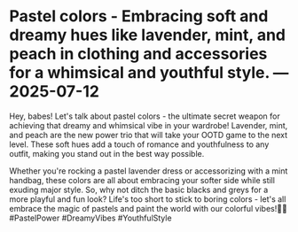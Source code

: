 # Pastel colors - Embracing soft and dreamy hues like lavender, mint, and peach in clothing and accessories for a whimsical and youthful style. — 2025-07-12

Hey, babes! Let's talk about pastel colors - the ultimate secret weapon for achieving that dreamy and whimsical vibe in your wardrobe! Lavender, mint, and peach are the new power trio that will take your OOTD game to the next level. These soft hues add a touch of romance and youthfulness to any outfit, making you stand out in the best way possible. 

Whether you're rocking a pastel lavender dress or accessorizing with a mint handbag, these colors are all about embracing your softer side while still exuding major style. So, why not ditch the basic blacks and greys for a more playful and fun look? Life's too short to stick to boring colors - let's all embrace the magic of pastels and paint the world with our colorful vibes!💖🌈 #PastelPower #DreamyVibes #YouthfulStyle
